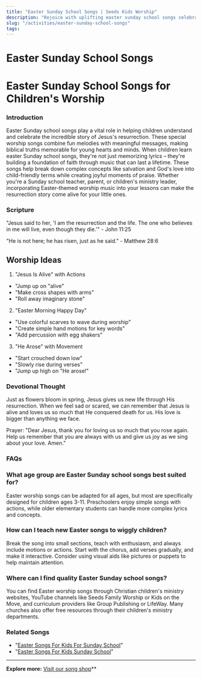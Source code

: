 ```yaml
---
title: "Easter Sunday School Songs | Seeds Kids Worship"
description: "Rejoice with uplifting easter sunday school songs celebrating Jesus' resurrection. Easter worship resources for kids and Sunday school."
slug: "/activities/easter-sunday-school-songs"
tags:
---
```


# Easter Sunday School Songs

# Easter Sunday School Songs for Children's Worship

### Introduction
Easter Sunday school songs play a vital role in helping children understand and celebrate the incredible story of Jesus's resurrection. These special worship songs combine fun melodies with meaningful messages, making biblical truths memorable for young hearts and minds. When children learn easter Sunday school songs, they're not just memorizing lyrics – they're building a foundation of faith through music that can last a lifetime. These songs help break down complex concepts like salvation and God's love into child-friendly terms while creating joyful moments of praise. Whether you're a Sunday school teacher, parent, or children's ministry leader, incorporating Easter-themed worship music into your lessons can make the resurrection story come alive for your little ones.

### Scripture
"Jesus said to her, 'I am the resurrection and the life. The one who believes in me will live, even though they die.'" - John 11:25

"He is not here; he has risen, just as he said." - Matthew 28:6

## Worship Ideas
1. "Jesus Is Alive" with Actions
- "Jump up on "alive"
- "Make cross shapes with arms"
- "Roll away imaginary stone"

2. "Easter Morning Happy Day"
- "Use colorful scarves to wave during worship"
- "Create simple hand motions for key words"
- "Add percussion with egg shakers"

3. "He Arose" with Movement
- "Start crouched down low"
- "Slowly rise during verses"
- "Jump up high on "He arose!"

### Devotional Thought
Just as flowers bloom in spring, Jesus gives us new life through His resurrection. When we feel sad or scared, we can remember that Jesus is alive and loves us so much that He conquered death for us. His love is bigger than anything we face.

Prayer: "Dear Jesus, thank you for loving us so much that you rose again. Help us remember that you are always with us and give us joy as we sing about your love. Amen."

### FAQs

### What age group are Easter Sunday school songs best suited for?
Easter worship songs can be adapted for all ages, but most are specifically designed for children ages 3-11. Preschoolers enjoy simple songs with actions, while older elementary students can handle more complex lyrics and concepts.

### How can I teach new Easter songs to wiggly children?
Break the song into small sections, teach with enthusiasm, and always include motions or actions. Start with the chorus, add verses gradually, and make it interactive. Consider using visual aids like pictures or puppets to help maintain attention.

### Where can I find quality Easter Sunday school songs?
You can find Easter worship songs through Christian children's ministry websites, YouTube channels like Seeds Family Worship or Kids on the Move, and curriculum providers like Group Publishing or LifeWay. Many churches also offer free resources through their children's ministry departments.

### Related Songs

- "[Easter Songs For Kids For Sunday School](/activities/easter-songs-for-kids-for-sunday-school/)"
- "[Easter Songs For Kids Sunday School](/activities/easter-songs-for-kids-sunday-school/)"

---

**Explore more:** [Visit our song shop](https://seedskidsworship.com/shop)**

<!-- Schema Markup -->
<script type="application/ld+json">
{
  "@context": "https://schema.org",
  "@type": "MusicRecording",
  "name": "Easter Sunday School Songs",
  "byArtist": {
    "@type": "MusicGroup",
    "name": "Seeds Kids Worship"
  },
  "isFamilyFriendly": true,
  "url": "https://seedskidsworship.com/activities/easter-sunday-school-songs/"
}
</script>